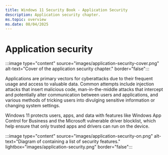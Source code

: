 ```yaml
---
title: Windows 11 Security Book - Application Security
description: Application security chapter.
ms.topic: overview
ms.date: 08/04/2025
---
```


# Application security

:::image type="content" source="images/application-security-cover.png" alt-text="Cover of the application security chapter." border="false":::

Applications are primary vectors for cyberattacks due to their frequent usage and access to valuable data. Common attempts include injection attacks that insert malicious code, man-in-the-middle attacks that intercept and potentially alter communication between users and applications, and various methods of tricking users into divulging sensitive information or changing system settings.

Windows 11 protects users, apps, and data with features like Windows App Control for Business and the Microsoft vulnerable driver blocklist, which help ensure that only trusted apps and drivers can run on the device.

:::image type="content" source="images/application-security-on.png" alt-text="Diagram of containing a list of security features." lightbox="images/application-security.png" border="false":::
